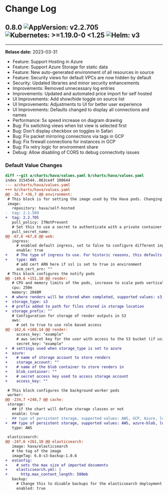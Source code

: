 # Change Log

## 0.8.0  ![AppVersion: v2.2.705](https://img.shields.io/static/v1?label=AppVersion&message=v2.9.8&color=success&logo=) ![Kubernetes: >=1.19.0-0 <1.25](https://img.shields.io/static/v1?label=Kubernetes&message=%3E%3D1.16.0-0&color=informational&logo=kubernetes) ![Helm: v3](https://img.shields.io/static/v1?label=Helm&message=v3&color=informational&logo=helm)
---

**Relase date:** 2023-03-31

* Feature: Support Hosting in Azure
* Feature: Support Azure Storage for static data
* Feature: New auto-generated environment of all resources in source
* Feature: Security views for default VPCs are now hidden by default
* Security: Updated libraries and minor security enhancements
* Improvements: Removed unnecessary log entries
* Improvements: Updated and automated price import for self hosted
* UI Improvements: Add show/hide toggle on source list
* UI Improvements: Adjustments to UI for better user experience
* UI Improvements: Defaults changed to display all connections and names
* Performance: 5x speed increase on diagram drawing
* Bug: Fix switching views when list view is selected first
* Bug: Don't display checkbox on toggles in Safari
* Bug: Fix packet mirroring connections via tags in GCP
* Bug: Fix firewall connections for instances in GCP
* Bug: Fix retry logic for environment share
* Debug: Allow disabling of CORS to debug connectivity issues

### Default Value Changes

```diff
diff --git a/charts/hava/values.yaml b/charts/hava/values.yaml
index 3154544..863ce4f 100644
--- a/charts/hava/values.yaml
+++ b/charts/hava/values.yaml
@@ -36,7 +36,7 @@ environment:
 # This block is for setting the image used by the Hava pods. Changing if a private container repository is needed
 image:
   repository: hava/self-hosted
-  tag: 2.1.589
+  tag: 2.2.705
   pull_policy: IfNotPresent
   # Set this to use a secret to authenticate with a private container registry
   pull_secret_name:
@@ -67,6 +67,8 @@ web:
   ingress:
     # enabled default ingress, set to false to configure different ingress, e.g. gloo or nginx
     enable: true
+    # The type of ingress to use. For historic reasons, this defaults to AWS. Supported values: AWS, AZURE
+    type: AWS
     # add cert ARN here if ssl is set to true in environment
     acm_cert_arn: ""
 # This block configures the notify pods
@@ -149,6 +151,10 @@ render:
   # CPU and memory limits of the pods, increase to scale pods vertically
   cpu: 250m
   memory: 2048M
+  # where renders will be stored when completed, supported values: s3, azure-blob
+  storage_type: s3
+  # prefix added to path for files stored in storage location
+  storage_prefix: ""
   # Configuration for storage of render outputs in S3
   aws:
     # set to true to use role based access
@@ -162,6 +168,14 @@ render:
     access_key: "example"
     # aws secret key for the user with access to the S3 bucket (if using a user)
     secret_key: "example"
+  # settings used when storage_type is set to azure
+  azure:
+    # name of storage account to store renders
+    storage_account: ""
+    # name of the blob container to store renders in
+    blob_container: ""
+    # secret access key used to access storage account
+    access_key: ""
 
 # This block configures the background worker pods
 worker:
@@ -234,7 +248,7 @@ cache:
 storage:
   ## if the chart will define storage classes or not
   enable: true
-  ## type of persistent storage, supported values: AWS, GCP, Azure, local
+  ## type of persistent storage, supported values: AWS, azure-blob, local
   type: AWS
 
 elasticsearch:
@@ -247,6 +261,10 @@ elasticsearch:
   image: hava/elasticsearch
   # the tag of the image
   imageTag: 6.8-s3-backup-1.0.6
+  esConfig:
+    # sets the max size of imported documents
+    elasticsearch.yml: |
+      http.max_content_length: 500mb
   backup:
     # Change this to disable backups for the elasticsearch deployment
     enabled: true
```